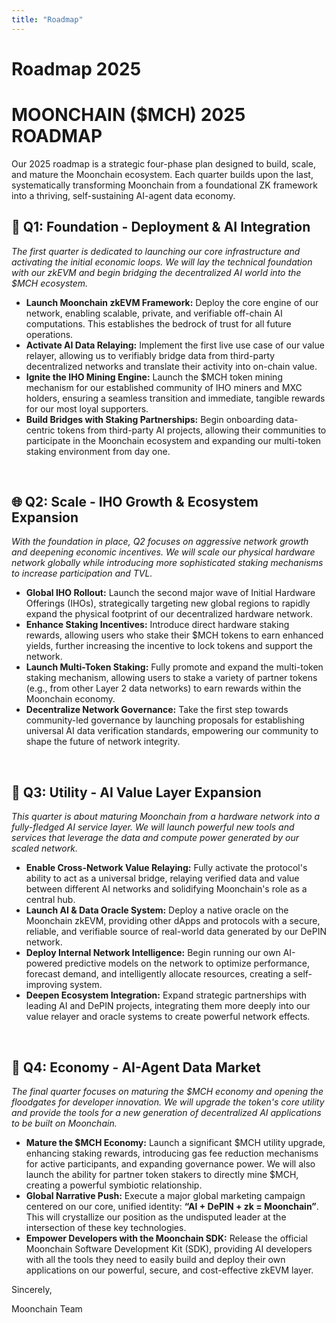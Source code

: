 ```yaml
---
title: "Roadmap"
---
```


# Roadmap 2025



# **MOONCHAIN ($MCH) 2025 ROADMAP**

Our 2025 roadmap is a strategic four-phase plan designed to build, scale, and mature the Moonchain ecosystem. Each quarter builds upon the last, systematically transforming Moonchain from a foundational ZK framework into a thriving, self-sustaining AI-agent data economy.

## **🚀 Q1: Foundation - Deployment & AI Integration**

*The first quarter is dedicated to launching our core infrastructure and activating the initial economic loops. We will lay the technical foundation with our zkEVM and begin bridging the decentralized AI world into the $MCH ecosystem.*

*   **Launch Moonchain zkEVM Framework:** Deploy the core engine of our network, enabling scalable, private, and verifiable off-chain AI computations. This establishes the bedrock of trust for all future operations.
*   **Activate AI Data Relaying:** Implement the first live use case of our value relayer, allowing us to verifiably bridge data from third-party decentralized networks and translate their activity into on-chain value.
*   **Ignite the IHO Mining Engine:** Launch the $MCH token mining mechanism for our established community of IHO miners and MXC holders, ensuring a seamless transition and immediate, tangible rewards for our most loyal supporters.
*   **Build Bridges with Staking Partnerships:** Begin onboarding data-centric tokens from third-party AI projects, allowing their communities to participate in the Moonchain ecosystem and expanding our multi-token staking environment from day one.

&nbsp;

## **🌐 Q2: Scale - IHO Growth & Ecosystem Expansion**

*With the foundation in place, Q2 focuses on aggressive network growth and deepening economic incentives. We will scale our physical hardware network globally while introducing more sophisticated staking mechanisms to increase participation and TVL.*

*   **Global IHO Rollout:** Launch the second major wave of Initial Hardware Offerings (IHOs), strategically targeting new global regions to rapidly expand the physical footprint of our decentralized hardware network.
*   **Enhance Staking Incentives:** Introduce direct hardware staking rewards, allowing users who stake their $MCH tokens to earn enhanced yields, further increasing the incentive to lock tokens and support the network.
*   **Launch Multi-Token Staking:** Fully promote and expand the multi-token staking mechanism, allowing users to stake a variety of partner tokens (e.g., from other Layer 2 data networks) to earn rewards within the Moonchain economy.
*   **Decentralize Network Governance:** Take the first step towards community-led governance by launching proposals for establishing universal AI data verification standards, empowering our community to shape the future of network integrity.

&nbsp;

## **🧠 Q3: Utility - AI Value Layer Expansion**

*This quarter is about maturing Moonchain from a hardware network into a fully-fledged AI service layer. We will launch powerful new tools and services that leverage the data and compute power generated by our scaled network.*

*   **Enable Cross-Network Value Relaying:** Fully activate the protocol's ability to act as a universal bridge, relaying verified data and value between different AI networks and solidifying Moonchain's role as a central hub.
*   **Launch AI & Data Oracle System:** Deploy a native oracle on the Moonchain zkEVM, providing other dApps and protocols with a secure, reliable, and verifiable source of real-world data generated by our DePIN network.
*   **Deploy Internal Network Intelligence:** Begin running our own AI-powered predictive models on the network to optimize performance, forecast demand, and intelligently allocate resources, creating a self-improving system.
*   **Deepen Ecosystem Integration:** Expand strategic partnerships with leading AI and DePIN projects, integrating them more deeply into our value relayer and oracle systems to create powerful network effects.

&nbsp;

## **🤖 Q4: Economy - AI-Agent Data Market**

*The final quarter focuses on maturing the $MCH economy and opening the floodgates for developer innovation. We will upgrade the token's core utility and provide the tools for a new generation of decentralized AI applications to be built on Moonchain.*

*   **Mature the $MCH Economy:** Launch a significant $MCH utility upgrade, enhancing staking rewards, introducing gas fee reduction mechanisms for active participants, and expanding governance power. We will also launch the ability for partner token stakers to directly mine $MCH, creating a powerful symbiotic relationship.
*   **Global Narrative Push:** Execute a major global marketing campaign centered on our core, unified identity: **“AI + DePIN + zk = Moonchain”**. This will crystallize our position as the undisputed leader at the intersection of these key technologies.
*   **Empower Developers with the Moonchain SDK:** Release the official Moonchain Software Development Kit (SDK), providing AI developers with all the tools they need to easily build and deploy their own applications on our powerful, secure, and cost-effective zkEVM layer.

Sincerely, 

Moonchain Team

